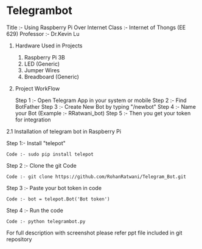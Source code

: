 # Telegrambot

Title :- Using Raspberry Pi Over Internet
Class :- Internet of Thongs (EE 629)
Professor :- Dr.Kevin Lu

1. Hardware Used in Projects
   
   1. Raspberry Pi 3B
   2. LED (Generic)
   3. Jumper Wires
   4. Breadboard (Generic)


2. Project WorkFlow

   Step 1 :- Open Telegram App in your system or mobile
   Step 2 :- Find BotFather
   Step 3 :- Create New Bot by typing "/newbot"
   Step 4 :- Name your Bot (Example :- RRatwani_bot)
   Step 5 :- Then you get your token for integration

2.1 Installation of telegram bot in Raspberry Pi

  Step 1:- Install "telepot"
  
    Code :- sudo pip install telepot
    
  Step 2 :- Clone the git Code
  
    Code :- git clone https://github.com/RohanRatwani/Telegram_Bot.git

  Step 3 :- Paste your bot token in code
  
    Code :- bot = telepot.Bot('Bot token')
    
  Step 4 :- Run the code
    
    Code :- python telegrambot.py
  
 For full description with screenshot please refer ppt file included in git repository
    
